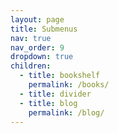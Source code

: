 ```yaml
---
layout: page
title: Submenus
nav: true
nav_order: 9
dropdown: true
children:
  - title: bookshelf
    permalink: /books/
  - title: divider
  - title: blog
    permalink: /blog/
---
```

